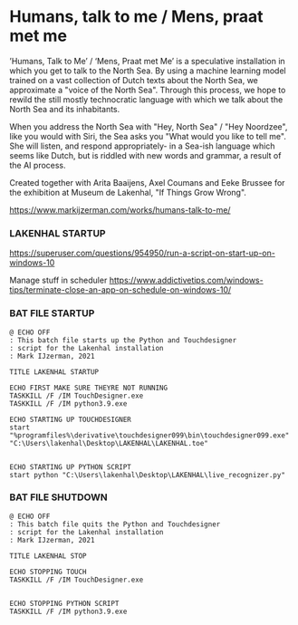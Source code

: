 # Humans, talk to me / Mens, praat met me
’Humans, Talk to Me’ / ‘Mens, Praat met Me’ is a speculative installation in which you get to talk to the North Sea. By using a machine learning model trained on a vast collection of Dutch texts about the North Sea, we approximate a "voice of the North Sea". Through this process, we hope to rewild the still mostly technocratic language with which we talk about the North Sea and its inhabitants.

When you address the North Sea with "Hey, North Sea" / "Hey Noordzee", like you would with Siri, the Sea asks you "What would you like to tell me". She will listen, and respond appropriately- in a Sea-ish language which seems like Dutch, but is riddled with new words and grammar, a result of the AI process.

Created together with Arita Baaijens, Axel Coumans and Eeke Brussee for the exhibition at Museum de Lakenhal, "If Things Grow Wrong".

https://www.markijzerman.com/works/humans-talk-to-me/

### LAKENHAL STARTUP
https://superuser.com/questions/954950/run-a-script-on-start-up-on-windows-10

Manage stuff in scheduler
https://www.addictivetips.com/windows-tips/terminate-close-an-app-on-schedule-on-windows-10/


### BAT FILE STARTUP

	@ ECHO OFF
	: This batch file starts up the Python and Touchdesigner
	: script for the Lakenhal installation
	: Mark IJzerman, 2021

	TITLE LAKENHAL STARTUP

	ECHO FIRST MAKE SURE THEYRE NOT RUNNING
	TASKKILL /F /IM TouchDesigner.exe
	TASKKILL /F /IM python3.9.exe

	ECHO STARTING UP TOUCHDESIGNER
	start "%programfiles%\derivative\touchdesigner099\bin\touchdesigner099.exe" "C:\Users\lakenhal\Desktop\LAKENHAL\LAKENHAL.toe"


	ECHO STARTING UP PYTHON SCRIPT
	start python "C:\Users\lakenhal\Desktop\LAKENHAL\live_recognizer.py"

### BAT FILE SHUTDOWN

	@ ECHO OFF
	: This batch file quits the Python and Touchdesigner
	: script for the Lakenhal installation
	: Mark IJzerman, 2021

	TITLE LAKENHAL STOP

	ECHO STOPPING TOUCH
	TASKKILL /F /IM TouchDesigner.exe


	ECHO STOPPING PYTHON SCRIPT
	TASKKILL /F /IM python3.9.exe